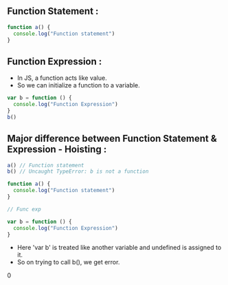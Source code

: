## Function Statement :

```js
function a() {
  console.log("Function statement")
}
```

## Function Expression :

- In JS, a function acts like value.
- So we can initialize a function to a variable.

```js
var b = function () {
  console.log("Function Expression")
}
b()
```

## Major difference between Function Statement & Expression - Hoisting :

```js
a() // Function statement
b() // Uncaught TypeError: b is not a function

function a() {
  console.log("Function statement")
}

// Func exp

var b = function () {
  console.log("Function Expression")
}
```
- Here 'var b' is treated like another variable and undefined is assigned to it.
- So on trying to call b(), we get error.

















0
